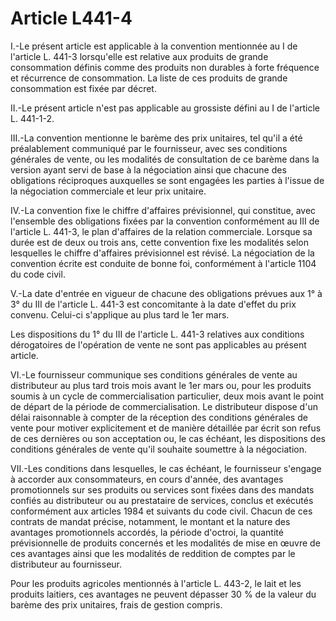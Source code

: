 # Article L441-4

I.-Le présent article est applicable à la convention mentionnée au I de l'article L. 441-3 lorsqu'elle est relative aux produits de grande consommation définis comme des produits non durables à forte fréquence et récurrence de consommation. La liste de ces produits de grande consommation est fixée par décret.

II.-Le présent article n'est pas applicable au grossiste défini au I de l'article L. 441-1-2.

III.-La convention mentionne le barème des prix unitaires, tel qu'il a été préalablement communiqué par le fournisseur, avec ses conditions générales de vente, ou les modalités de consultation de ce barème dans la version ayant servi de base à la négociation ainsi que chacune des obligations réciproques auxquelles se sont engagées les parties à l'issue de la négociation commerciale et leur prix unitaire.

IV.-La convention fixe le chiffre d'affaires prévisionnel, qui constitue, avec l'ensemble des obligations fixées par la convention conformément au III de l'article L. 441-3, le plan d'affaires de la relation commerciale. Lorsque sa durée est de deux ou trois ans, cette convention fixe les modalités selon lesquelles le chiffre d'affaires prévisionnel est révisé. La négociation de la convention écrite est conduite de bonne foi, conformément à l'article 1104 du code civil.

V.-La date d'entrée en vigueur de chacune des obligations prévues aux 1° à 3° du III de l'article L. 441-3 est concomitante à la date d'effet du prix convenu. Celui-ci s'applique au plus tard le 1er mars.

Les dispositions du 1° du III de l'article L. 441-3 relatives aux conditions dérogatoires de l'opération de vente ne sont pas applicables au présent article.

VI.-Le fournisseur communique ses conditions générales de vente au distributeur au plus tard trois mois avant le 1er mars ou, pour les produits soumis à un cycle de commercialisation particulier, deux mois avant le point de départ de la période de commercialisation. Le distributeur dispose d'un délai raisonnable à compter de la réception des conditions générales de vente pour motiver explicitement et de manière détaillée par écrit son refus de ces dernières ou son acceptation ou, le cas échéant, les dispositions des conditions générales de vente qu'il souhaite soumettre à la négociation.

VII.-Les conditions dans lesquelles, le cas échéant, le fournisseur s'engage à accorder aux consommateurs, en cours d'année, des avantages promotionnels sur ses produits ou services sont fixées dans des mandats confiés au distributeur ou au prestataire de services, conclus et exécutés conformément aux articles 1984 et suivants du code civil. Chacun de ces contrats de mandat précise, notamment, le montant et la nature des avantages promotionnels accordés, la période d'octroi, la quantité prévisionnelle de produits concernés et les modalités de mise en œuvre de ces avantages ainsi que les modalités de reddition de comptes par le distributeur au fournisseur.

Pour les produits agricoles mentionnés à l'article L. 443-2, le lait et les produits laitiers, ces avantages ne peuvent dépasser 30 % de la valeur du barème des prix unitaires, frais de gestion compris.
